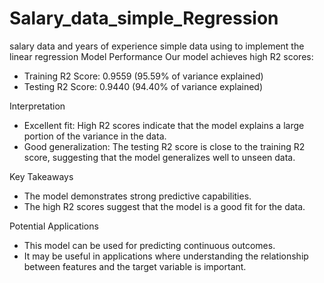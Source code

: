 # Salary_data_simple_Regression
salary data and years of experience simple data using to implement the linear regression 
Model Performance
Our model achieves high R2 scores:

- Training R2 Score: 0.9559 (95.59% of variance explained)
- Testing R2 Score: 0.9440 (94.40% of variance explained)

Interpretation
- Excellent fit: High R2 scores indicate that the model explains a large portion of the variance in the data.
- Good generalization: The testing R2 score is close to the training R2 score, suggesting that the model generalizes well to unseen data.

Key Takeaways
- The model demonstrates strong predictive capabilities.
- The high R2 scores suggest that the model is a good fit for the data.

Potential Applications
- This model can be used for predicting continuous outcomes.
- It may be useful in applications where understanding the relationship between features and the target variable is important.
